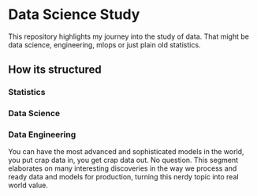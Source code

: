 # Data Science Study

This repository highlights my journey into the study of data. That might be data science, engineering, mlops or just plain old statistics.

## How its structured

### Statistics

### Data Science

### Data Engineering
You can have the most advanced and sophisticated models in the world, you put crap data in, you get crap data out. No question. This segment elaborates on many interesting discoveries in the way we process and ready data and models for production, turning this nerdy topic into real world value.
